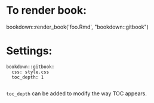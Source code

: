 # To render book:

bookdown::render_book('foo.Rmd', "bookdown::gitbook")


# Settings:

```
bookdown::gitbook:
  css: style.css
  toc_depth: 1
  
```

`toc_depth` can be added to modify the way TOC appears.